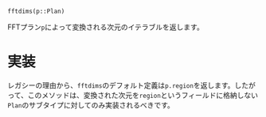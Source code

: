 ```
fftdims(p::Plan)
```

FFTプラン`p`によって変換される次元のイテラブルを返します。

# 実装

レガシーの理由から、`fftdims`のデフォルト定義は`p.region`を返します。したがって、このメソッドは、変換された次元を`region`というフィールドに格納しない`Plan`のサブタイプに対してのみ実装されるべきです。
